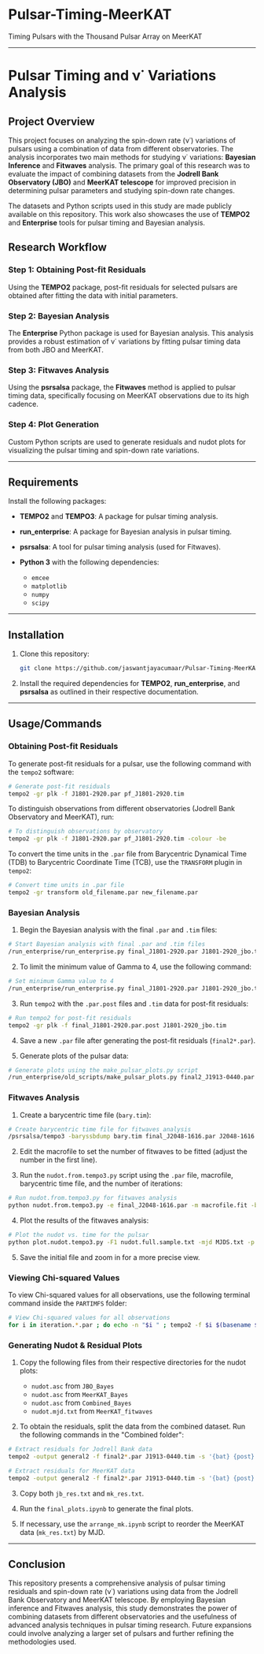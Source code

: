 # Pulsar-Timing-MeerKAT
Timing Pulsars with the Thousand Pulsar Array on MeerKAT

---

# Pulsar Timing and ν˙ Variations Analysis

## Project Overview

This project focuses on analyzing the spin-down rate (ν˙) variations of pulsars using a combination of data from different observatories. The analysis incorporates two main methods for studying ν˙ variations: **Bayesian Inference** and **Fitwaves** analysis. The primary goal of this research was to evaluate the impact of combining datasets from the **Jodrell Bank Observatory (JBO)** and **MeerKAT telescope** for improved precision in determining pulsar parameters and studying spin-down rate changes.

The datasets and Python scripts used in this study are made publicly available on this repository. This work also showcases the use of **TEMPO2** and **Enterprise** tools for pulsar timing and Bayesian analysis.

## Research Workflow

### Step 1: **Obtaining Post-fit Residuals**

Using the **TEMPO2** package, post-fit residuals for selected pulsars are obtained after fitting the data with initial parameters.

### Step 2: **Bayesian Analysis**

The **Enterprise** Python package is used for Bayesian analysis. This analysis provides a robust estimation of ν˙ variations by fitting pulsar timing data from both JBO and MeerKAT.

### Step 3: **Fitwaves Analysis**

Using the **psrsalsa** package, the **Fitwaves** method is applied to pulsar timing data, specifically focusing on MeerKAT observations due to its high cadence.

### Step 4: **Plot Generation**

Custom Python scripts are used to generate residuals and nudot plots for visualizing the pulsar timing and spin-down rate variations.

---

## Requirements

Install the following packages:

* **TEMPO2** and **TEMPO3**: A package for pulsar timing analysis.
* **run_enterprise**: A package for Bayesian analysis in pulsar timing.
* **psrsalsa**: A tool for pulsar timing analysis (used for Fitwaves).
* **Python 3** with the following dependencies:

  * `emcee`
  * `matplotlib`
  * `numpy`
  * `scipy`

---

## Installation

1. Clone this repository:

   ```bash
   git clone https://github.com/jaswantjayacumaar/Pulsar-Timing-MeerKAT.git
   ```

2. Install the required dependencies for **TEMPO2**, **run_enterprise**, and **psrsalsa** as outlined in their respective documentation.

---

## Usage/Commands

### Obtaining Post-fit Residuals

To generate post-fit residuals for a pulsar, use the following command with the `tempo2` software:

```bash
# Generate post-fit residuals
tempo2 -gr plk -f J1801-2920.par pf_J1801-2920.tim
```

To distinguish observations from different observatories (Jodrell Bank Observatory and MeerKAT), run:

```bash
# To distinguish observations by observatory
tempo2 -gr plk -f J1801-2920.par pf_J1801-2920.tim -colour -be
```

To convert the time units in the `.par` file from Barycentric Dynamical Time (TDB) to Barycentric Coordinate Time (TCB), use the `TRANSFORM` plugin in `tempo2`:

```bash
# Convert time units in .par file
tempo2 -gr transform old_filename.par new_filename.par
```

### Bayesian Analysis

1. Begin the Bayesian analysis with the final `.par` and `.tim` files:

```bash
# Start Bayesian analysis with final .par and .tim files
/run_enterprise/run_enterprise.py final_J1801-2920.par J1801-2920_jbo.tim -j -A -8 --emcee -N 1000 --nwalk 32 -t4 --plot-chain
```

2. To limit the minimum value of Gamma to 4, use the following command:

```bash
# Set minimum Gamma value to 4
/run_enterprise/run_enterprise.py final_J1801-2920.par J1801-2920_jbo.tim -j -A -8 --emcee -N 1000 --nwalk 32 -t4 --plot-chain --red-gamma-min 4
```

3. Run `tempo2` with the `.par.post` files and `.tim` data for post-fit residuals:

```bash
# Run tempo2 for post-fit residuals
tempo2 -gr plk -f final_J1801-2920.par.post J1801-2920_jbo.tim
```

4. Save a new `.par` file after generating the post-fit residuals (`final2*.par`).

5. Generate plots of the pulsar data:

```bash
# Generate plots using the make_pulsar_plots.py script
/run_enterprise/old_scripts/make_pulsar_plots.py final2_J1913-0440.par J1801-2920_jbo.tim final2_J1801-2920.par
```

### Fitwaves Analysis

1. Create a barycentric time file (`bary.tim`):

```bash
# Create barycentric time file for fitwaves analysis
/psrsalsa/tempo3 -baryssbdump bary.tim final_J2048-1616.par J2048-1616.tim
```

2. Edit the macrofile to set the number of fitwaves to be fitted (adjust the number in the first line).

3. Run the `nudot.from.tempo3.py` script using the `.par` file, macrofile, barycentric time file, and the number of iterations:

```bash
# Run nudot.from.tempo3.py for fitwaves analysis
python nudot.from.tempo3.py -e final_J2048-1616.par -m macrofile.fit -b bary.tim -n 20
```

4. Plot the results of the fitwaves analysis:

```bash
# Plot the nudot vs. time for the pulsar
python plot.nudot.tempo3.py -F1 nudot.full.sample.txt -mjd MJDS.txt -p J1801-2920
```

5. Save the initial file and zoom in for a more precise view.

### Viewing Chi-squared Values

To view Chi-squared values for all observations, use the following terminal command inside the `PARTIMFS` folder:

```bash
# View Chi-squared values for all observations
for i in iteration.*.par ; do echo -n "$i " ; tempo2 -f $i $(basename $i .par).tim | grep Chisqr ; done
```

### Generating Nudot & Residual Plots

1. Copy the following files from their respective directories for the nudot plots:

   * `nudot.asc` from `JBO_Bayes`
   * `nudot.asc` from `MeerKAT_Bayes`
   * `nudot.asc` from `Combined_Bayes`
   * `nudot.mjd.txt` from `MeerKAT_fitwaves`

2. To obtain the residuals, split the data from the combined dataset. Run the following commands in the "Combined folder":

```bash
# Extract residuals for Jodrell Bank data
tempo2 -output general2 -f final2*.par J1913-0440.tim -s '{bat} {post} {err} {clkchain}\n' | grep JB | awk '{print $1,$2,$3}'  > jb_res.txt
```

```bash
# Extract residuals for MeerKAT data
tempo2 -output general2 -f final2*.par J1913-0440.tim -s '{bat} {post} {err} {clkchain}\n' | grep 'meerkat->' | awk '{print $1,$2,$3}' > mk_res.txt
```

3. Copy both `jb_res.txt` and `mk_res.txt`.

4. Run the `final_plots.ipynb` to generate the final plots.

5. If necessary, use the `arrange_mk.ipynb` script to reorder the MeerKAT data (`mk_res.txt`) by MJD.

---

## Conclusion

This repository presents a comprehensive analysis of pulsar timing residuals and spin-down rate (ν˙) variations using data from the Jodrell Bank Observatory and MeerKAT telescope. By employing Bayesian inference and Fitwaves analysis, this study demonstrates the power of combining datasets from different observatories and the usefulness of advanced analysis techniques in pulsar timing research. Future expansions could involve analyzing a larger set of pulsars and further refining the methodologies used.
